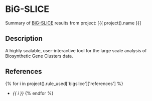 # BiG-SLICE
Summary of [BiG-SLICE](https://github.com/medema-group/bigslice) results from project: [{{ project().name }}] 

## Description
A highly scalable, user-interactive tool for the large scale analysis of Biosynthetic Gene Clusters data.

## References
{% for i in project().rule_used['bigslice']['references'] %}
  - *{{ i }}*
{% endfor %}
